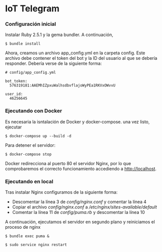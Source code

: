 # IoT Telegram

### Configuración inicial

Instalar Ruby 2.5.1 y la gema bundler. A continuación,

```
$ bundle install
```

Ahora, creamos un archivo app_config.yml en la carpeta config. Este archivo debe contener el token del bot
y la ID del usuario al que se debería responder. Debería verse de la siguiente forma:

```
# config/app_config.yml

bot_token:
  576319181:AAEMhIZpxuWalhsdbvflajoWyPEa1RKVxOWvvU

user_id:
  46256645

```

### Ejecutando con Docker

Es necesaria la isntalación de Docker y docker-compose. una vez listo, ejecutar

```
$ docker-compose up --build -d
```

Para detener el servidor:
```
$ docker-compose stop
```
Docker redirecciona al puerto 80 el servidor Nginx, por lo que comprobaremos el correcto funcionamiento accediendo a
[http://localhost](http://localhost).

### Ejecutando en local

Tras instalar Nginx configuramos de la siguiente forma:

- Descomentar la línea 3 de _config/nginx.conf_ y comentar la línea 4
- Copiar el archivo _config/nginx.conf_ a _/etc/nginx/sites-available/default_
- Comentar la línea  11 de _config/puma.rb_ y descomentar la línea 10

A continuación, ejecutamos el servidor en segundo plano y reiniciamos el proceso
de nginx

```
$ bundle exec puma &

$ sudo service nginx restart
``` 

